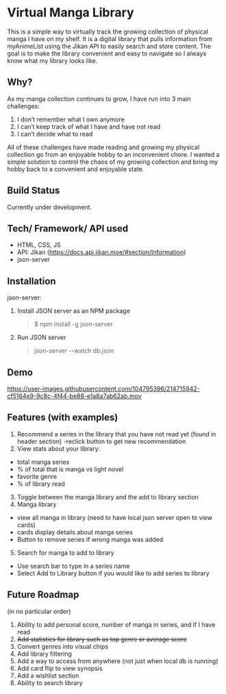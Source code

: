 # Virtual Manga Library

This is a simple way to virtually track the growing collection of physical manga I have on my shelf. It is a digital library that pulls information from myAnimeList using the Jikan API to easily search and store content. The goal is to make the library convenient and easy to navigate so I always know what my library looks like.

## Why?

As my manga collection continues to grow, I have run into 3 main challenges:

1. I don’t remember what I own anymore
2. I can’t keep track of what I have and have not read
3. I can’t decide what to read

All of these challenges have made reading and growing my physical collection go from an enjoyable hobby to an inconvenient chore. I wanted a simple solution to control the chaos of my growing collection and bring my hobby back to a convenient and enjoyable state.

## Build Status

Currently under development.

## Tech/ Framework/ API used

- HTML, CSS, JS
- API: Jikan (https://docs.api.jikan.moe/#section/Information)
- json-server

## Installation

json-server:

1. Install JSON server as an NPM package
   > $ npm install -g json-server
2. Run JSON server
   > json-server --watch db.json

## Demo

https://user-images.githubusercontent.com/104795396/214715942-cf5164e9-9c8c-4f44-be88-e1a8a7ab62ab.mov

## Features (with examples)

1. Recommend a series in the library that you have not read yet (found in header section)
   -reclick button to get new recommendation
2. View stats about your library:

- total manga series
- % of total that is manga vs light novel
- favorite genre
- % of library read

3. Toggle between the manga library and the add to library section
4. Manga library

- view all manga in library (need to have local json server open to view cards)
- cards display details about manga series
- Button to remove series if wrong manga was added

5. Search for manga to add to library

- Use search bar to type in a series name
- Select Add to Library button if you would like to add series to library

## Future Roadmap

(in no particular order)

1.  Ability to add personal score, number of manga in series, and if I have read
2.  ~~Add statistics for library such as top genre or average score~~
3.  Convert genres into visual chips
4.  Add library filtering
5.  Add a way to access from anywhere (not just when local db is running)
6.  Add card flip to view synopsis
7.  Add a wishlist section
8.  Ability to search library
